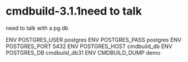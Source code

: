 # cmdbuild-3.1.1need to talk
need to talk with a pg db 

ENV POSTGRES_USER postgres
ENV POSTGRES_PASS postgres
ENV POSTGRES_PORT 5432
ENV POSTGRES_HOST cmdbuild_db
ENV POSTGRES_DB cmdbuild_db31
ENV CMDBUILD_DUMP demo